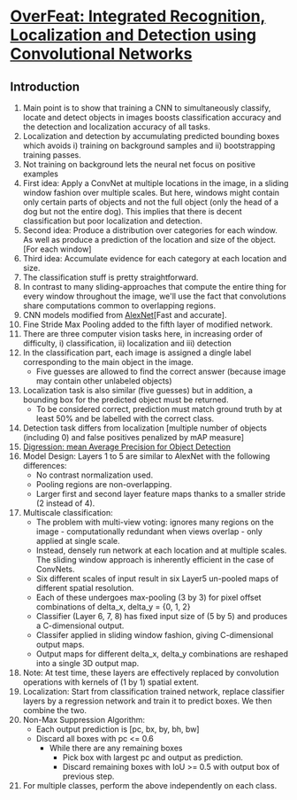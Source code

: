 # [OverFeat: Integrated Recognition, Localization and Detection using Convolutional Networks](https://arxiv.org/abs/1312.6229)

## Introduction

1. Main point is to show that training a CNN to simultaneously classify, locate and detect objects in images boosts classification accuracy and the detection and localization accuracy of all tasks.
2. Localization and detection by accumulating predicted bounding boxes which avoids i) training on background samples and ii) bootstrapping training passes.
3. Not training on background lets the neural net focus on positive examples
4. First idea: Apply a ConvNet at multiple locations in the image, in a sliding window fashion over multiple scales. But here, windows might contain only certain parts of objects and not the full object (only the head of a dog but not the entire dog). This implies that there is decent classification but poor localization and detection.
5. Second idea: Produce a distribution over categories for each window. As well as produce a prediction of the location and size of the object. [For each window]
6. Third idea: Accumulate evidence for each category at each location and size.
7. The classification stuff is pretty straightforward.
8. In contrast to many sliding-approaches that compute the entire thing for every window throughout the image, we'll use the fact that convolutions share computations common to overlapping regions.
9. CNN models modified from [AlexNet](https://github.com/kyscg/Paper2Pulp/notes/AlexNet.md)[Fast and accurate].
10. Fine Stride Max Pooling added to the fifth layer of modified network.
11. There are three computer vision tasks here, in increasing order of difficulty, i) classification, ii) localization and iii) detection
12. In the classification part, each image is assigned a dingle label corresponding to the main object in the image.
    - Five guesses are allowed to find the correct answer (because image may contain other unlabeled objects)
13. Localization task is also similar (five guesses) but in addition, a bounding box for the predicted object must be returned.
    - To be considered correct, prediction must match ground truth by at least 50% and be labelled with the correct class.
14. Detection task differs from localization [multiple number of objects (including 0) and false positives penalized by mAP measure]
15. [Digression: mean Average Precision for Object Detection](https://medium.com/@jonathan_hui/map-mean-average-precision-for-object-detection-45c121a31173)
16. Model Design: Layers 1 to 5 are similar to AlexNet with the following differences:
    - No contrast normalization used.
    - Pooling regions are non-overlapping.
    - Larger first and second layer feature maps thanks to a smaller stride (2 instead of 4).
17. Multiscale classification:
    - The problem with multi-view voting: ignores many regions on the image - computationally redundant when views overlap - only applied at single scale.
    - Instead, densely run network at each location and at multiple scales. The sliding window approach is inherently efficient in the case of ConvNets.
    - Six different scales of input result in six Layer5 un-pooled maps of different spatial resolution.
    - Each of these undergoes max-pooling (3 by 3) for pixel offset combinations of delta_x, delta_y = {0, 1, 2}
    - Classifier (Layer 6, 7, 8) has fixed input size of (5 by 5) and produces a C-dimensional output.
    - Classifer applied in sliding window fashion, giving C-dimensional output maps.
    - Output maps for different delta_x, delta_y combinations are reshaped into a single 3D output map.
18. Note: At test time, these layers are effectively replaced by convolution operations with kernels of (1 by 1) spatial extent.
19. Localization: Start from classification trained network, replace classifier layers by a regression network and train it to predict boxes. We then combine the two.
20. Non-Max Suppression Algorithm:
    - Each output prediction is [pc, bx, by, bh, bw]
    - Discard all boxes with pc <= 0.6
      - While there are any remaining boxes
        - Pick box with largest pc and output as prediction.
        - Discard remaining boxes with IoU >= 0.5 with output box of previous step.
21. For multiple classes, perform the above independently on each class.

